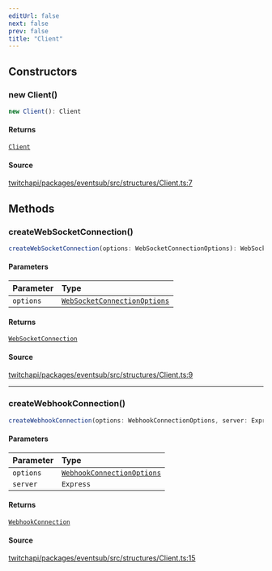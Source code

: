 ```yaml
---
editUrl: false
next: false
prev: false
title: "Client"
---
```


## Constructors

### new Client()

```ts
new Client(): Client
```

#### Returns

[`Client`](/api/eventsub/classes/client/)

#### Source

[twitchapi/packages/eventsub/src/structures/Client.ts:7](https://github.com/pablornc/twitchapi//blob/f8a75ccd701e54db4c91e2b0128974da23f25d14/packages/eventsub/src/structures/Client.ts#L7)

## Methods

### createWebSocketConnection()

```ts
createWebSocketConnection(options: WebSocketConnectionOptions): WebSocketConnection
```

#### Parameters

| Parameter | Type |
| :------ | :------ |
| `options` | [`WebSocketConnectionOptions`](/api/eventsub/type-aliases/websocketconnectionoptions/) |

#### Returns

[`WebSocketConnection`](/api/eventsub/classes/websocketconnection/)

#### Source

[twitchapi/packages/eventsub/src/structures/Client.ts:9](https://github.com/pablornc/twitchapi//blob/f8a75ccd701e54db4c91e2b0128974da23f25d14/packages/eventsub/src/structures/Client.ts#L9)

***

### createWebhookConnection()

```ts
createWebhookConnection(options: WebhookConnectionOptions, server: Express): WebhookConnection
```

#### Parameters

| Parameter | Type |
| :------ | :------ |
| `options` | [`WebhookConnectionOptions`](/api/eventsub/type-aliases/webhookconnectionoptions/) |
| `server` | `Express` |

#### Returns

[`WebhookConnection`](/api/eventsub/classes/webhookconnection/)

#### Source

[twitchapi/packages/eventsub/src/structures/Client.ts:15](https://github.com/pablornc/twitchapi//blob/f8a75ccd701e54db4c91e2b0128974da23f25d14/packages/eventsub/src/structures/Client.ts#L15)
